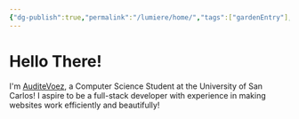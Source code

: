 ```yaml
---
{"dg-publish":true,"permalink":"/lumiere/home/","tags":["gardenEntry"],"dgShowLocalGraph":"false","dgShowToc":"false","created":"2024-12-17T15:26:00.106+08:00","updated":"2024-12-17T16:39:26.157+08:00"}
---
```


# Hello There!

I'm [AuditeVoez](https://github.com/AuditeVoez), a Computer Science Student at the University of San Carlos! I aspire to be a full-stack developer with experience in making websites work efficiently and beautifully!

